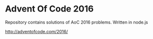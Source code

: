 ﻿# Advent Of Code 2016
Repository contains solutions of AoC 2016 problems. Written in node.js

http://adventofcode.com/2016/

